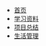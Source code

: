 - [首页](README.md)
- [学习资料](record/study.md)
- [项目总结](repository/summary.md)
- [生活管理](life_management/index.md)
